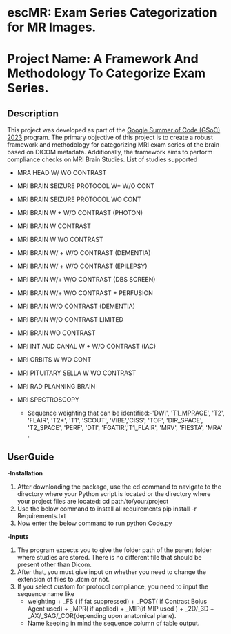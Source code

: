 # escMR: Exam Series Categorization for MR Images.


# Project Name: A Framework And Methodology To Categorize Exam Series.

## Description

This project was developed as part of the [Google Summer of Code (GSoC) 2023](https://summerofcode.withgoogle.com/programs/2023/projects/oC59dZpT) program. The primary objective of this project is to create a robust framework and methodology for categorizing MRI exam series of the brain based on DICOM metadata. Additionally, the framework aims to perform compliance checks on MRI Brain Studies.
List of studies supported
- MRA HEAD W/ WO CONTRAST
- MRI BRAIN SEIZURE PROTOCOL W+ W/O CONT
- MRI BRAIN SEIZURE PROTOCOL WO CONT
- MRI BRAIN W + W/O CONTRAST (PHOTON)
- MRI BRAIN W CONTRAST
- MRI BRAIN W WO CONTRAST
- MRI BRAIN W/ + W/O CONTRAST (DEMENTIA)
- MRI BRAIN W/ + W/O CONTRAST (EPILEPSY)
- MRI BRAIN W/+ W/O CONTRAST (DBS SCREEN)
- MRI BRAIN W/+ W/O CONTRAST + PERFUSION
- MRI BRAIN W/O CONTRAST (DEMENTIA)
- MRI BRAIN W/O CONTRAST LIMITED
- MRI BRAIN WO CONTRAST
- MRI INT AUD CANAL W + W/O CONTRAST (IAC)
- MRI ORBITS W WO CONT
- MRI PITUITARY SELLA W WO CONTRAST
- MRI RAD PLANNING BRAIN
- MRI SPECTROSCOPY

  - Sequence weighting that can be identified:-'DWI', 'T1_MPRAGE', 'T2', 'FLAIR', 'T2*', 'T1', 'SCOUT', 'VIBE','CISS', 'TOF', 'DIR_SPACE', 'T2_SPACE', 'PERF', 'DTI', 'FGATIR','T1_FLAIR', 'MRV', 'FIESTA', 'MRA' .
## UserGuide
-**Installation**
1. After downloading the package, use the cd command to navigate to the directory where your Python script is located or the directory where your project files are located:
   cd path/to/your/project
2. Use the below command to install all requirements
   pip install -r Requirements.txt
3. Now enter the below command to run
   python Code.py

-**Inputs**
1. The program expects you to give the folder path of the parent folder where studies are stored. There is no different file that should be present other than Dicom.
2. After that, you must give input on whether you need to change the extension of files to .dcm or not.
3. If you select custom for protocol compliance, you need to input the sequence name like
   - weighting + _FS ( if fat suppressed) + _POST( if Contrast Bolus Agent used) + _MPR( if applied) + _MIP(if MIP used ) + _2D/_3D + _AX/_SAG/_COR(depending upon anatomical plane).
   - Name keeping in mind the sequence column of table output.
   

